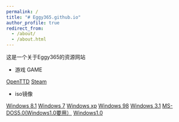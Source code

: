 ```yaml
---
permalink: /
title: "# Eggy365.github.io"
author_profile: true
redirect_from: 
  - /about/
  - /about.html
---
```



这是一个关于Eggy365的资源网站

 - 游戏 GAME

 [OpenTTD](https://pan.quark.cn/s/0fa615c43e77)
[Steam](https://pan.quark.cn/s/06ab66a00541)
 
 - iso镜像

[Windows 8.1](https://pan.quark.cn/s/cf557dc82d61)
[Windows 7](https://pan.quark.cn/s/e4b76c6176ad)
[Windows xp](https://pan.quark.cn/s/cd7cac605a65)
[Windows 98](https://pan.quark.cn/s/924845c8f808)
[Windows 3.1](https://pan.quark.cn/s/cf016068d646)
[MS-DOS5.0(Windows1.0要用）](https://pan.quark.cn/s/07faee52d743)
[Windows1.0](https://pan.quark.cn/s/57339d8f4b3c)
